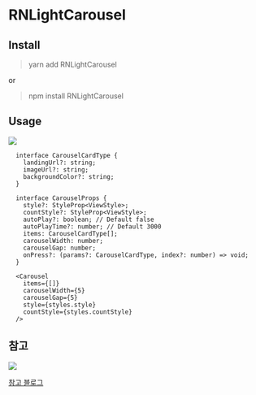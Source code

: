 # RNLightCarousel

## Install
> yarn add RNLightCarousel

or
> npm install RNLightCarousel

## Usage

![](https://im4.ezgif.com/tmp/ezgif-4-a2d9267e35f9.gif)

```tsx
  interface CarouselCardType {
    landingUrl?: string;
    imageUrl?: string;
    backgroundColor?: string;
  }

  interface CarouselProps {
    style?: StyleProp<ViewStyle>;
    countStyle?: StyleProp<ViewStyle>;
    autoPlay?: boolean; // Default false
    autoPlayTime?: number; // Default 3000
    items: CarouselCardType[];
    carouselWidth: number;
    carouselGap: number;
    onPress?: (params?: CarouselCardType, index?: number) => void;
  }

  <Carousel
    items={[]}
    carouselWidth={5}
    carouselGap={5}
    style={styles.style}
    countStyle={styles.countStyle}
  />
```

## 참고

![](https://maruzzing.github.io/images/rn_carousel_01.png)

[참고 블로그](https://maruzzing.github.io/study/rnative/React-Native-%EC%BA%90%EB%9F%AC%EC%85%80(carousel)-%EB%A7%8C%EB%93%A4%EA%B8%B0/)
